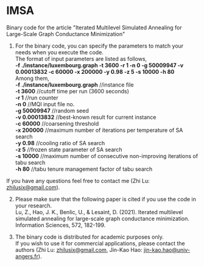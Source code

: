 # IMSA
Binary code for the article "Iterated Multilevel Simulated Annealing for Large-Scale Graph Conductance Minimization"

1. For the binary code, you can specify the parameters to match your needs when you execute the code.  
   The format of input parameters are listed as follows,      
   **-f ./instance/luxembourg.graph -t 3600 -r 1 -n 0 -g 50009947 -v 0.00013832 -c 60000 -x 200000 -y 0.98 -z 5 -s 10000 -h 80**    
   Among them,   
   **-f ./instance/luxembourg.graph** //instance file  
   **-t 3600**                        //cutoff time per run (3600 seconds)  
   **-r 1**                           //run counter  
   **-n 0**                           //MQI input file no.  
   **-g 50009947**                    //random seed  
   **-v 0.00013832**                  //best-known result for current instance  
   **-c 60000**                       //coarsening threshold  
   **-x 200000**                      //maximum number of iterations per temperature of SA search  
   **-y 0.98**                        //cooling ratio of SA search  
   **-z 5**                           //frozen state parameter of SA search  
   **-s 10000**                       //maximum number of consecutive non-improving iterations of tabu search  
   **-h 80**                          //tabu tenure management factor of tabu search  



  If you have any questions feel free to contact me (Zhi Lu: zhilusix@gmail.com).
  
2. Please make sure that the following paper is cited if you use the code in your research.    
   Lu, Z., Hao, J. K., Benlic, U., & Lesaint, D. (2021). Iterated multilevel simulated annealing for large-scale graph conductance minimization. Information Sciences, 572, 182-199.

3. The binary code is distributed for academic purposes only.    
   If you wish to use it for commercial applications, please contact the authors (Zhi Lu: zhilusix@gmail.com, Jin-Kao Hao: jin-kao.hao@univ-angers.fr).
